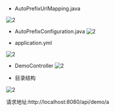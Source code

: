 * AutoPrefixUrlMapping.java

![2](https://cdn.xx996.cn//blog/java/img01-001.png) 

* AutoPrefixConfiguration.java
![2](https://cdn.xx996.cn//blog/java/img01-002.png)


* application.yml

 
 ![2](https://cdn.xx996.cn//blog/java/img01-003.png)
 
* DemoController
![2](https://cdn.xx996.cn//blog/java/img01-004.png)
 
 *  目录结构

 ![2](https://cdn.xx996.cn//blog/java/img01-005.png)

请求地址:http://localhost:8080/api/demo/a